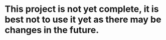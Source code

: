 # This project is not yet complete, it is best not to use it yet as there may be changes in the future.
